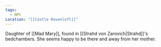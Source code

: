 ```yaml
---
tags:
  - NPC
Location: "[[Castle Ravenloft]]"
---
```

Daughter of [[Mad Mary]], found in [[Strahd von Zarovich|Strahd]]'s bedchambers. She seems happy to be there and away from her mother.